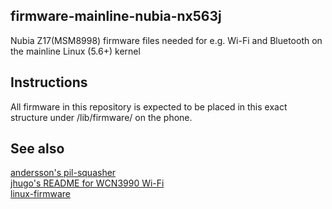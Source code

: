 ## firmware-mainline-nubia-nx563j
Nubia Z17(MSM8998) firmware files needed for e.g. Wi-Fi and Bluetooth on the mainline Linux (5.6+) kernel

## Instructions
  All firmware in this repository is expected to be placed in this exact structure under /lib/firmware/ on the phone.

## See also
[andersson's pil-squasher](https://github.com/andersson/pil-squasher)<br>
[jhugo's README for WCN3990 Wi-Fi](https://github.com/jhugo/linux/blob/5.5rc2_wifi/README)<br>
[linux-firmware](https://git.kernel.org/pub/scm/linux/kernel/git/firmware/linux-firmware.git)<br>
